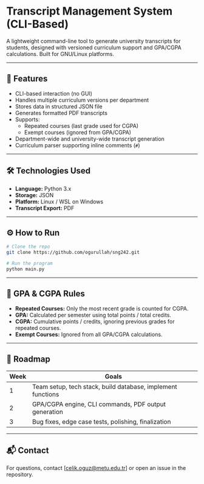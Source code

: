 
# Transcript Management System (CLI-Based)

A lightweight command-line tool to generate university transcripts for students, designed with versioned curriculum support and GPA/CGPA calculations. Built for GNU/Linux platforms.

---

## 📌 Features

- CLI-based interaction (no GUI)
- Handles multiple curriculum versions per department
- Stores data in structured JSON file
- Generates formatted PDF transcripts
- Supports:
  - Repeated courses (last grade used for CGPA)
  - Exempt courses (ignored from GPA/CGPA)
- Department-wide and university-wide transcript generation
- Curriculum parser supporting inline comments (`#`)

---

## 🛠 Technologies Used

- **Language:** Python 3.x
- **Storage:** JSON
- **Platform:** Linux / WSL on Windows
- **Transcript Export:** PDF

---

## ⚙️ How to Run

```bash
# Clone the repo
git clone https://github.com/ogurullah/sng242.git

# Run the program
python main.py
```

---


## 🧮 GPA & CGPA Rules

- **Repeated Courses:** Only the most recent grade is counted for CGPA.
- **GPA:** Calculated per semester using total points / total credits.
- **CGPA:** Cumulative points / credits, ignoring previous grades for repeated courses.
- **Exempt Courses:** Ignored from all GPA/CGPA calculations.

---

## 🔄 Roadmap

| Week | Goals |
|------|-------|
| 1    | Team setup, tech stack, build database, implement functions |
| 2    | GPA/CGPA engine, CLI commands, PDF output generation        |
| 3    | Bug fixes, edge case tests, polishing, finalization         |

---

## 📬 Contact

For questions, contact [celik.oguz@metu.edu.tr] or open an issue in the repository.
